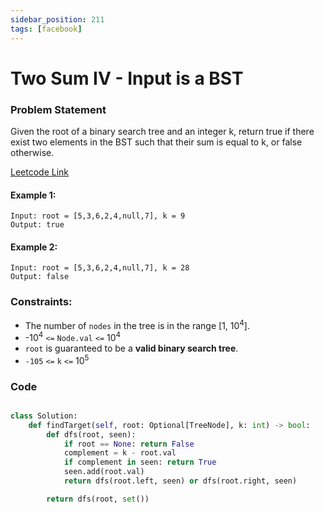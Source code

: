 ```yaml
---
sidebar_position: 211
tags: [facebook]
---
```


# Two Sum IV - Input is a BST

### Problem Statement

Given the root of a binary search tree and an integer k, return true if there exist two elements in the BST such that their sum is equal to k, or false otherwise.

[Leetcode Link](https://leetcode.com/problems/two-sum-iv-input-is-a-bst)

#### Example 1:

```
Input: root = [5,3,6,2,4,null,7], k = 9
Output: true
```

#### Example 2:

```
Input: root = [5,3,6,2,4,null,7], k = 28
Output: false
```

### Constraints:

- The number of `nodes` in the tree is in the range [1, 10<sup>4</sup>].
- -10<sup>4</sup> `<=` `Node.val` `<=` 10<sup>4</sup>
- `root` is guaranteed to be a **valid binary search tree**.
- `-105` `<=` `k` `<=` 10<sup>5</sup>

### Code

```python title="Python Code"

class Solution:
    def findTarget(self, root: Optional[TreeNode], k: int) -> bool:
        def dfs(root, seen):
            if root == None: return False
            complement = k - root.val
            if complement in seen: return True
            seen.add(root.val)
            return dfs(root.left, seen) or dfs(root.right, seen)

        return dfs(root, set())
```
